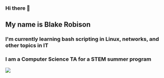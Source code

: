 ### Hi there 👋

## My name is Blake Robison

### I'm currently learning bash scripting in Linux, networks, and other topics in IT
### I am a Computer Science TA for a STEM summer program

<a href="https://lh3.googleusercontent.com/5OWFFW7-0jlMVFjtWbnDW3Dejxo91bq9fK04N3b_jnOXCQSxwl0vLTG67y6bMP6Hnkhc3mfG8hak0hjgRddYwLgqlxl21sMSWEawTcxvSgBv3aFuvFzFfAGafG5NrpSuUC5zTPb9LQc=w2400?source=screenshot.guru"> <img src="https://lh3.googleusercontent.com/5OWFFW7-0jlMVFjtWbnDW3Dejxo91bq9fK04N3b_jnOXCQSxwl0vLTG67y6bMP6Hnkhc3mfG8hak0hjgRddYwLgqlxl21sMSWEawTcxvSgBv3aFuvFzFfAGafG5NrpSuUC5zTPb9LQc=w600-h315-p-k" /> </a>

<!--
**blrobi1/blrobi1** is a ✨ _special_ ✨ repository because its `README.md` (this file) appears on your GitHub profile.

Here are some ideas to get you started:

- 🔭 I’m currently working on ...
- 🌱 I’m currently learning ...
- 👯 I’m looking to collaborate on ...
- 🤔 I’m looking for help with ...
- 💬 Ask me about ...
- 📫 How to reach me: ...
- 😄 Pronouns: ...
- ⚡ Fun fact: ...
-->
